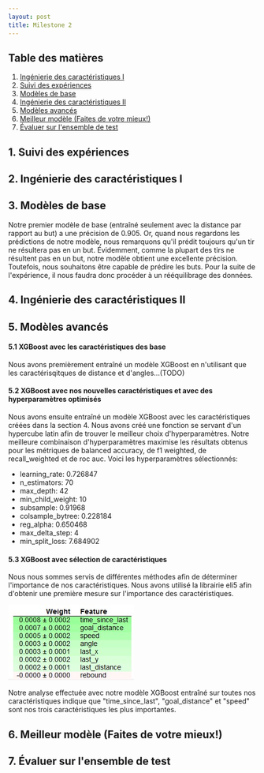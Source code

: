 ```yaml
---
layout: post
title: Milestone 2
---
```


## Table des matières

1. [Ingénierie des caractéristiques I](#ingenierie_des_caracteristiques_1)
2. [Suivi des expériences](#suivi_experiences)
3. [Modèles de base](#modeles_de_base)
4. [Ingénierie des caractéristiques II](#ingenierie_des_caracteristiques_2)
5. [Modèles avancés](#modeles_avances)
6. [Meilleur modèle (Faites de votre mieux!)](#meilleur_modele)
7. [Évaluer sur l'ensemble de test](#evaluer_ensemble_test)

## 1. Suivi des expériences

## 2. Ingénierie des caractéristiques I

## 3. Modèles de base

Notre premier modèle de base (entraîné seulement avec la distance par rapport au but) a une précision de 0.905. Or, quand nous regardons les prédictions de notre modèle, 
nous remarquons qu'il prédit toujours qu'un tir ne résultera pas en un but. Évidemment, comme la plupart des tirs ne résultent pas en un but, notre modèle obtient
une excellente précision. Toutefois, nous souhaitons être capable de prédire les buts. Pour la suite de l'expérience, il nous faudra donc procéder
à un rééquilibrage des données.

## 4. Ingénierie des caractéristiques II

## 5. Modèles avancés

#### 5.1 XGBoost avec les caractéristiques des base
Nous avons premièrement entraîné un modèle XGBoost en n'utilisant que les caractérisqitques de distance et d'angles...(TODO)

#### 5.2 XGBoost avec nos nouvelles caractéristiques et avec des hyperparamètres optimisés
Nous avons ensuite entraîné un modèle XGBoost avec les caractéristiques créées dans la section 4. Nous avons créé une fonction se servant d'un hypercube latin afin de trouver le meilleur choix d'hyperparamètres. Notre meilleure combinaison d'hyperparamètres maximise les résultats obtenus pour les métriques de balanced accuracy, de f1 weighted, de recall_weighted et de roc auc. Voici les hyperparamètres sélectionnés:

<ul>
  <li>learning_rate: 0.726847</li>
  <li>n_estimators: 70</li>
  <li>max_depth: 42</li>
  <li>min_child_weight: 10</li>
  <li>subsample: 0.91968</li>
  <li>colsample_bytree: 0.228184</li>
  <li>reg_alpha: 0.650468</li>
  <li>max_delta_step: 4</li>
  <li>min_split_loss: 7.684902</li>
</ul>

#### 5.3 XGBoost avec sélection de caractéristiques
Nous nous sommes servis de différentes méthodes afin de déterminer l'importance de nos caractéristiques. Nous avons utilisé la librairie eli5 afin d'obtenir une première mesure sur l'importance des caractéristiques. 

![eli5](https://raw.githubusercontent.com/julien-hebert-doutreloux/Project-Blog-IFT6758-A23/main/public/milestone_2/eli5.jpg)

Notre analyse effectuée avec notre modèle XGBoost entraîné sur toutes nos caractéristiques indique que "time_since_last", "goal_distance" et "speed" sont nos trois caractéristiques les plus importantes.

## 6. Meilleur modèle (Faites de votre mieux!)

## 7. Évaluer sur l'ensemble de test

